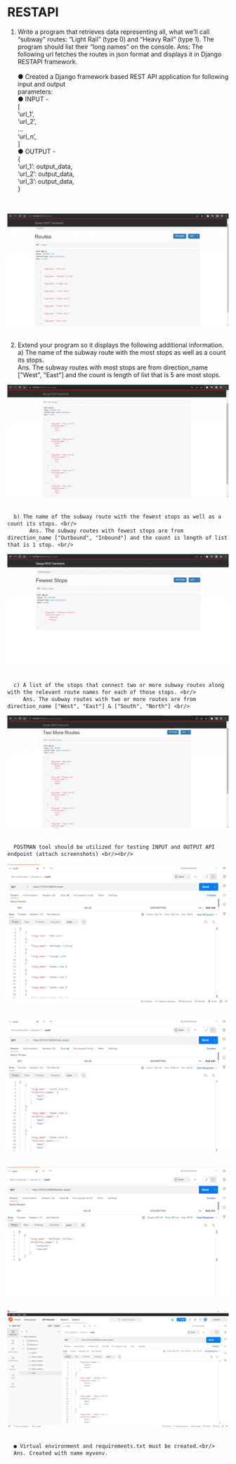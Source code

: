 # RESTAPI
1) Write a program that retrieves data representing all, what we’ll call “subway” routes:
“Light Rail” (type 0) and “Heavy Rail” (type 1). The program should list their “long names”
on the console.
Ans: The following url fetches the routes in json format and displays it in Django RESTAPI framework.<br/><br/>
      ● Created a Django framework based REST API application for following input and output <br/>
      parameters: <br/>
      ● INPUT - <JSON structure> <br/>
      [ <br/>
      ‘url_1’, <br/>
      ‘url_2’, <br/>
      … <br/>
      ‘url_n’, <br/>
      ] <br/>
      ● OUTPUT - <JSON structure> <br/>
      { <br/>
      ‘url_1’: output_data, <br/>
      ‘url_2’: output_data, <br/>
      ‘url_3’: output_data, <br/>
      } <br/>

<br/><br/> 
![image](https://github.com/Niru1095/RESTAPI/blob/master/DRF_screenshots/drfroutes.png) <br/><br/>
  
  2) Extend your program so it displays the following additional information. <br/>
      a) The name of the subway route with the most stops as well as a count its stops. <br/>
          Ans. The subway routes with most stops are from direction_name ["West", "East"] and the count is length of list that is 5 are most stops. <br/>
      
  ![image](https://github.com/Niru1095/RESTAPI/blob/master/DRF_screenshots/drf_most_stops.png) <br/><br/>
  
      b) The name of the subway route with the fewest stops as well as a count its stops. <br/>
           Ans. The subway routes with fewest stops are from direction_name ["Outbound", "Inbound"] and the count is length of list that is 1 stop. <br/>
  
  ![image](https://github.com/Niru1095/RESTAPI/blob/master/DRF_screenshots/drf_fewest_stops.png) <br/><br/>
      
      c) A list of the stops that connect two or more subway routes along with the relevant route names for each of those stops. <br/>
         Ans. The subway routes with two or more routes are from direction_name ["West", "East"] & ["South", "North"] <br/>

![image](https://github.com/Niru1095/RESTAPI/blob/master/DRF_screenshots/drf_routes_2_more.png) <br/><br/>
      
      POSTMAN tool should be utilized for testing INPUT and OUTPUT API endpoint (attach screenshots) <br/><br/>
      
![image](https://github.com/Niru1095/RESTAPI/blob/master/Postman_screenshots/routes.png) <br/><br/>
      
![image](https://github.com/Niru1095/RESTAPI/blob/master/Postman_screenshots/most_stops.png) <br/><br/>
      
![image](https://github.com/Niru1095/RESTAPI/blob/master/Postman_screenshots/fewest_stops.png) <br/><br/>
      
![image](https://github.com/Niru1095/RESTAPI/blob/master/Postman_screenshots/postman_2_more_routes.png) <br/><br/>
      
      
      ● Virtual environment and requirements.txt must be created.<br/>
      Ans. Created with name myvenv.
